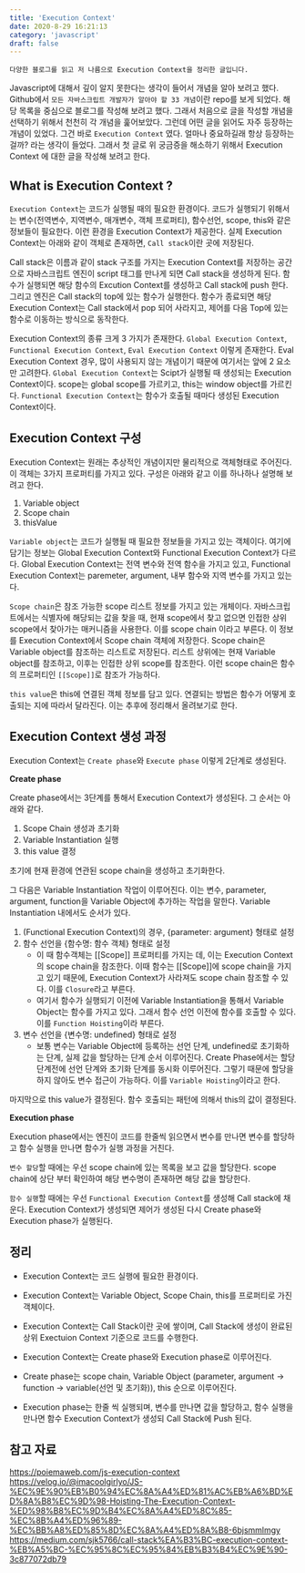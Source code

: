 ```yaml
---
title: 'Execution Context'
date: 2020-8-29 16:21:13
category: 'javascript'
draft: false
---
```


```
다양한 블로그를 읽고 저 나름으로 Execution Context을 정리한 글입니다.
```

Javascript에 대해서 깊이 알지 못한다는 생각이 들어서 개념을 알아 보려고 했다. Github에서 `모든 자바스크립트 개발자가 알아야 할 33 개념`이란 repo를 보게 되었다. 해당 목록을 중심으로 블로그를 작성해 보려고 했다. 그래서 처음으로 글을 작성할 개념을 선택하기 위해서 천천히 각 개념을 훑어보았다. 그런데 어떤 글을 읽어도 자주 등장하는 개념이 있었다. 그건 바로 `Execution Context` 였다. 얼마나 중요하길래 항상 등장하는 걸까? 라는 생각이 들었다. 그래서 첫 글로 위 궁금증을 해소하기 위해서 Execution Context 에 대한 글을 작성해 보려고 한다.

## What is Execution Context ?

`Execution Context`는 코드가 실행될 때의 필요한 환경이다. 코드가 실행되기 위해서는 변수(전역변수, 지역변수, 매개변수, 객체 프로퍼티), 함수선언, scope, this와 같은 정보들이 필요한다. 이런 환경을 Execution Context가 제공한다. 실제 Execution Context는 아래와 같이 객체로 존재하면, `Call stack`이란 곳에 저장된다.

Call stack은 이름과 같이 stack 구조를 가지는 Execution Context를 저장하는 공간으로 자바스크립트 엔진이 script 태그를 만나게 되면 Call stack을 생성하게 된다. 함수가 실행되면 해당 함수의 Excution Context를 생성하고 Call stack에 push 한다. 그리고 엔진은 Call stack의 top에 있는 함수가 실행한다. 함수가 종료되면 해당 Execution Context는 Call stack에서 pop 되어 사라지고, 제어를 다음 Top에 있는 함수로 이동하는 방식으로 동작한다.

Execution Context의 종류 크게 3 가지가 존재한다. `Global Execution Context`, `Functional Execution Context`, `Eval Execution Context` 이렇게 존재한다. Eval Execution Context 경우, 많이 사용되지 않는 개념이기 때문에 여기서는 앞에 2 요소만 고려한다. `Global Execution Context`는 Scipt가 실행될 때 생성되는 Execution Context이다. scope는 global scope를 가르키고, this는 window object를 가르킨다. `Functional Execution Context`는 함수가 호출될 때마다 생성된 Execution Context이다.

## Execution Context 구성

Execution Context는 원래는 추상적인 개념이지만 물리적으로 객체형태로 주어진다. 이 객체는 3가지 프로퍼티를 가지고 있다. 구성은 아래와 같고 이를 하나하나 설명해 보려고 한다.

1. Variable object
2. Scope chain
3. thisValue

`Variable object`는 코드가 실행될 때 필요한 정보들을 가지고 있는 객체이다. 여기에 담기는 정보는 Global Execution Context와 Functional Execution Context가 다르다. Global Execution Context는 전역 변수와 전역 함수을 가지고 있고, Functional Execution Context는 paremeter, argument, 내부 함수와 지역 변수를 가지고 있는다.

`Scope chain`은 참조 가능한 scope 리스트 정보를 가지고 있는 개체이다. 자바스크립트에서는 식별자에 해당되는 값을 찾을 때, 현재 scope에서 찾고 없으면 인접한 상위 scope에서 찾아가는 매커니즘을 사용한다. 이를 scope chain 이라고 부른다. 이 정보를 Execution Context에서 Scope chain 객체에 저장한다. Scope chain은 Variable object를 참조하는 리스트로 저장된다. 리스트 상위에는 현재 Variable object를 참조하고, 이후는 인접한 상위 scope를 참조한다. 이런 scope chain은 함수의 프로퍼티인 `[[Scope]]`로 참조가 가능하다.

`this value`은 this에 연결된 객체 정보를 담고 있다. 연결되는 방법은 함수가 어떻게 호출되는 지에 따라서 달라진다. 이는 추후에 정리해서 올려보기로 한다.

## Execution Context 생성 과정

Execution Context는 `Create phase`와 `Execute phase` 이렇게 2단계로 생성된다.

**Create phase**

Create phase에서는 3단계를 통해서 Execution Context가 생성된다. 그 순서는 아래와 같다.

1. Scope Chain 생성과 초기화
2. Variable Instantiation 실행
3. this value 결정

초기에 현재 환경에 연관된 scope chain을 생성하고 초기화한다.

그 다음은 Variable Instantiation 작업이 이루어진다. 이는 변수, parameter, argument, function을 Variable Object에 추가하는 작업을 말한다. Variable Instantiation 내에서도 순서가 있다.

1. (Functional Execution Context)의 경우, {parameter: argument} 형태로 설정
2. 함수 선언을 {함수명: 함수 객체} 형태로 설정
   - 이 때 함수객체는 [[Scope]] 프로퍼티를 가지는 데, 이는 Execution Context의 scope chain을 참조한다. 이때 함수는 [[Scope]]에 scope chain을 가지고 있기 때문에, Execution Context가 사라져도 scope chain 참조할 수 있다. 이를 `Closure`라고 부른다.
   - 여기서 함수가 실행되기 이전에 Variable Instantiation을 통해서 Variable Object는 함수를 가지고 있다. 그래서 함수 선언 이전에 함수를 호출할 수 있다. 이를 `Function Hoisting`이라 부른다.
3. 변수 선언을 {변수명: undefined} 형태로 설정
   - 보통 변수는 Variable Object에 등록하는 선언 단계, undefined로 초기화하는 단계, 실제 값을 할당하는 단계 순서 이루어진다. Create Phase에서는 할당 단계전에 선언 단계와 초기화 단계를 동시화 이루어진다. 그렇기 때문에 할당을 하지 않아도 변수 접근이 가능하다. 이를 `Variable Hoisting`이라고 한다.

마지막으로 this value가 결정된다. 함수 호출되는 패턴에 의해서 this의 값이 결정된다.

**Execution phase**

Execution phase에서는 엔진이 코드를 한줄씩 읽으면서 변수를 만나면 변수를 할당하고 함수 실행을 만나면 함수가 실행 과정을 거친다.

`변수 할당`할 때에는 우선 scope chain에 있는 목록을 보고 값을 할당한다. scope chain에 상단 부터 확인하여 해당 변수명이 존재하면 해당 값을 할당한다.

`함수 실행`할 때에는 우선 `Functional Execution Context`를 생성해 Call stack에 채운다. Execution Context가 생성되면 제어가 생성된 다시 Create phase와 Execution phase가 실행된다.

## 정리

- Execution Context는 코드 실행에 필요한 환경이다.
- Execution Context는 Variable Object, Scope Chain, this를 프로퍼티로 가진 객체이다.
- Execution Context는 Call Stack이란 곳에 쌓이며, Call Stack에 생성이 완료된 상위 Exectuion Context 기준으로 코드를 수행한다.

- Execution Context는 Create phase와 Execution phase로 이루어진다.
- Create phase는 scope chain, Variable Object (parameter, argument -> function -> variable(선언 및 초기화)), this 순으로 이루어진다.
- Execution phase는 한줄 씩 실행되며, 변수를 만나면 값을 할당하고, 함수 실행을 만나면 함수 Execution Context가 생성되 Call Stack에 Push 된다.

## 참고 자료

https://poiemaweb.com/js-execution-context
https://velog.io/@imacoolgirlyo/JS-%EC%9E%90%EB%B0%94%EC%8A%A4%ED%81%AC%EB%A6%BD%ED%8A%B8%EC%9D%98-Hoisting-The-Execution-Context-%ED%98%B8%EC%9D%B4%EC%8A%A4%ED%8C%85-%EC%8B%A4%ED%96%89-%EC%BB%A8%ED%85%8D%EC%8A%A4%ED%8A%B8-6bjsmmlmgy
https://medium.com/sjk5766/call-stack%EA%B3%BC-execution-context-%EB%A5%BC-%EC%95%8C%EC%95%84%EB%B3%B4%EC%9E%90-3c877072db79
